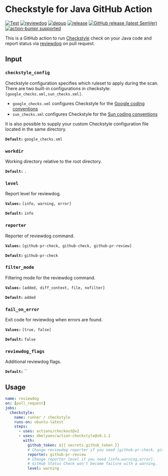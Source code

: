 # Checkstyle for Java GitHub Action

[![Test](https://github.com/dbelyaev/action-checkstyle/workflows/Test/badge.svg)](https://github.com/dbelyaev/action-checkstyle/actions?query=workflow%3ATest)
[![reviewdog](https://github.com/dbelyaev/action-checkstyle/workflows/reviewdog/badge.svg)](https://github.com/dbelyaev/action-checkstyle/actions?query=workflow%3Areviewdog)
[![depup](https://github.com/dbelyaev/action-checkstyle/workflows/depup/badge.svg)](https://github.com/dbelyaev/action-checkstyle/actions?query=workflow%3Adepup)
[![release](https://github.com/dbelyaev/action-checkstyle/workflows/release/badge.svg)](https://github.com/dbelyaev/action-checkstyle/actions?query=workflow%3Arelease)
[![GitHub release (latest SemVer)](https://img.shields.io/github/v/release/dbelyaev/action-checkstyle?logo=github&sort=semver)](https://github.com/dbelyaev/action-checkstyle/releases)
[![action-bumpr supported](https://img.shields.io/badge/bumpr-supported-ff69b4?logo=github&link=https://github.com/haya14busa/action-bumpr)](https://github.com/haya14busa/action-bumpr)

This is a GitHub action to run [Checkstyle](https://github.com/checkstyle/checkstyle) check on your Java code and report status via [reviewdog](https://github.com/reviewdog/reviewdog) on pull request.

## Input

### `checkstyle_config`

Checkstyle configuration specifies which ruleset to apply during the scan.
There are two built-in configurations in checkstyle: `[google_checks.xml,sun_checks.xml]`.
* `google_checks.xml` 
configures Checkstyle for the [Google coding conventions](https://google.github.io/styleguide/javaguide.html)
* `sun_checks.xml`
configures Checkstyle for the [Sun coding conventions](https://www.oracle.com/java/technologies/javase/codeconventions-contents.html)

It is also possible to supply your custom Checkstyle configuration file located in the same directory.

**`Default:`**  `google_checks.xml`

### `workdir`
Working directory relative to the root directory.

**`Default:`** `.`

### `level`
Report level for reviewdog.

**`Values:`** `[info, warning, error]`

**`Default:`** `info`

### `reporter`
Reporter of reviewdog command.

**`Values:`** `[github-pr-check, github-check, github-pr-review]`

**`Default:`** `github-pr-check`

### `filter_mode`
Filtering mode for the reviewdog command.

**`Values:`** `[added, diff_context, file, nofilter]`

**`Default:`** `added`

### `fail_on_error`
Exit code for reviewdog when errors are found.

**`Values:`** `[true, false]`

**`Default:`** `false`

### `reviewdog_flags`
Additional reviewdog flags.

**`Default:`** ``

## Usage

```yaml
name: reviewdog
on: [pull_request]
jobs:
  checkstyle:
    name: runner / checkstyle
    runs-on: ubuntu-latest
    steps:
      - uses: actions/checkout@v2
      - uses: dbelyaev/action-checkstyle@v0.1.1
        with:
          github_token: ${{ secrets.github_token }}
          # Change reviewdog reporter if you need [github-pr-check, github-check, github-pr-review].
          reporter: github-pr-review
          # Change reporter level if you need [info,warning,error].
          # GitHub Status Check won't become failure with a warning.
          level: warning
```

